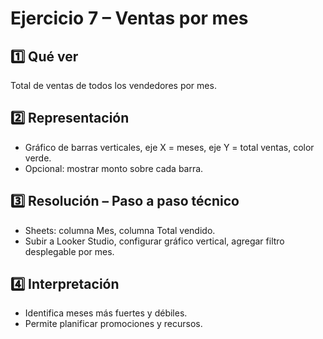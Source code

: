 # Ejercicio 7 – Ventas por mes

## 1️⃣ Qué ver
Total de ventas de todos los vendedores por mes.

## 2️⃣ Representación
- Gráfico de barras verticales, eje X = meses, eje Y = total ventas, color verde.  
- Opcional: mostrar monto sobre cada barra.

## 3️⃣ Resolución – Paso a paso técnico
- Sheets: columna Mes, columna Total vendido.  
- Subir a Looker Studio, configurar gráfico vertical, agregar filtro desplegable por mes.

## 4️⃣ Interpretación
- Identifica meses más fuertes y débiles.  
- Permite planificar promociones y recursos.